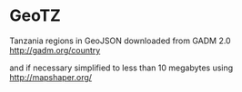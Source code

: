 GeoTZ
=====

Tanzania regions in GeoJSON downloaded from GADM 2.0
http://gadm.org/country

and if necessary simplified to less than 10 megabytes using 
http://mapshaper.org/
